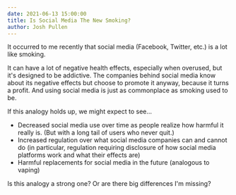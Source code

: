 ```yaml
---
date: 2021-06-13 15:00:00
title: Is Social Media The New Smoking?
author: Josh Pullen
---
```


It occurred to me recently that social media (Facebook, Twitter, etc.) is a lot like smoking.

It can have a lot of negative health effects, especially when overused, but it's designed to be addictive. The companies behind social media know about its negative effects but choose to promote it anyway, because it turns a profit. And using social media is just as commonplace as smoking used to be.

If this analogy holds up, we might expect to see...

- Decreased social media use over time as people realize how harmful it really is. (But with a long tail of users who never quit.)
- Increased regulation over what social media companies can and cannot do (in particular, regulation requiring disclosure of how social media platforms work and what their effects are)
- Harmful replacements for social media in the future (analogous to vaping)

Is this analogy a strong one? Or are there big differences I'm missing?
